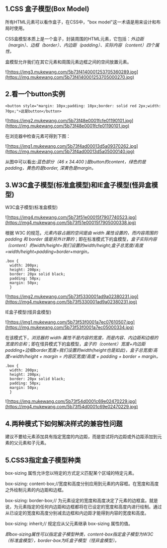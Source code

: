 ## 1.CSS 盒子模型(Box Model)

所有HTML元素可以看作盒子，在CSS中，"box model"这一术语是用来设计和布局时使用。

CSS盒模型本质上是一个盒子，封装周围的HTML元素，它包括：*外边距（margin）、边框（border）、内边距（padding）、实际内容（content）四个属性。*

盒模型允许我们在其它元素和周围元素边框之间的空间放置元素。

![https://img3.mukewang.com/5b73f4140001253705360289.jpg](https://img.mukewang.com/5b73f4140001253705000270.jpg)

## 2.看一个button实例

```
<button style="margin: 10px;padding: 10px;border: solid red 2px;width: 70px;">这是button</button>
```

![https://img2.mukewang.com/5b73f48e0001fcfe01190101.jpg](https://img.mukewang.com/5b73f48e0001fcfe01190101.jpg)

在浏览器中检查元素可得到下图：

![https://img1.mukewang.com/5b73f4ad00013d5a09370262.jpg](https://img.mukewang.com/5b73f4ad00013d5a05000140.jpg)

从图中可以看出:*蓝色部分（46 x 34.400 )是button的content，绿色的是padding，黄色的是border, 深黄色是margin。*

## 3.W3C盒子模型(标准盒模型)和IE盒子模型(怪异盒模型)

W3C盒子模型(标准盒模型)

![https://img4.mukewang.com/5b73f51e00015f7907740523.jpg](https://img4.mukewang.com/5b73f51e00015f7905000338.jpg)

根据 W3C 的规范，*元素内容占据的空间是由 width 属性设置的，而内容周围的 padding 和 border 值是另外计算的*；即在标准模式下的盒模型，*盒子实际内容（content）的width/height=我们设置的width/height;盒子总宽度/高度=width/height+padding+border+margin。*

```
.box {
  width: 200px;
  height: 200px;
  border: 20px solid black;
  padding: 50px;
  margin: 50px;
  }
```

 ![https://img2.mukewang.com/5b73f5330001ad9a02380231.jpg](https://img4.mukewang.com/5b73f5330001ad9a02380231.jpg)

IE盒子模型(怪异盒模型)

![https://img1.mukewang.com/5b73f53f0001a7ec07610507.jpg](https://img.mukewang.com/5b73f53f0001a7ec05000334.jpg)

在该模式下，*浏览器的 width 属性不是内容的宽度，而是内容、内边距和边框的宽度的总和*；即在怪异模式下的盒模型，*盒子的（content）宽度+内边距padding+边框border宽度=我们设置的width(height也是如此)，盒子总宽度/高度=width/height + margin = 内容区宽度/高度 + padding + border + margin。*

```
.box {
  width: 200px;
  height: 200px;
  border: 20px solid black;
  padding: 50px;
  margin: 50px;
  }
```

 ![https://img.mukewang.com/5b73f54d0001c69e02470229.jpg](https://img4.mukewang.com/5b73f54d0001c69e02470229.jpg)

## 4.两种模式下如何解决样式的兼容性问题

建议不要给元素添加具有指定宽度的内边距，而是尝试将内边距或外边距添加到元素的父元素和子元素。

## 5.CSS3指定盒子模型种类

box-sizing 属性允许您以特定的方式定义匹配某个区域的特定元素。

box-sizing: content-box;//宽度和高度分别应用到元素的内容框。在宽度和高度之外绘制元素的内边距和边框。

box-sizing: border-box;// 为元素设定的宽度和高度决定了元素的边框盒。就是说，为元素指定的任何内边距和边框都将在已设定的宽度和高度内进行绘制。通过从已设定的宽度和高度分别减去边框和内边距才能得到内容的宽度和高度。

box-sizing: inherit;// 规定应从父元素继承 box-sizing 属性的值。

*即box-sizing属性可以指定盒子模型种类，content-box指定盒子模型为W3C（标准盒模型），border-box为IE盒子模型（怪异盒模型）。*